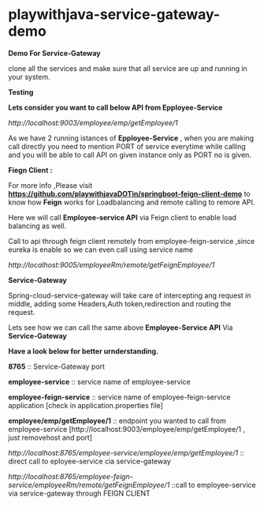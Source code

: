 # playwithjava-service-gateway-demo
**Demo For Service-Gateway**


clone all the services and make sure that all service are up and running in your system.

**Testing**

**Lets consider you want to call below API from Epployee-Service**

_http://localhost:9003/employee/emp/getEmployee/1_


As we have 2 running istances of **Epployee-Service** , when you are making call directly you need to mention PORT of service everytime while calling and you will be able to call API on given instance only as PORT no is given.



**Fiegn Client :**



For more info ,Please visit **https://github.com/playwithjavaDOTin/springboot-feign-client-demo** to know how **Feign** works for Loadbalancing and remote calling to remore API.

Here we will call **Employee-service API** via Feign client to enable load balancing as well.

Call to api through feign client remotely from employee-feign-service ,since eureka is enable so we can even call using service name

_http://localhost:9005/employeeRm/remote/getFeignEmployee/1_



**Service-Gateway**

Spring-cloud-service-gateway will take care of intercepting ang request in middle, adding some Headers,Auth token,redirection and routing the request.

Lets see how we can call the same above **Employee-Service API** Via **Service-Gateway**

**Have a look below for better urnderstanding.**

**8765** :: Service-Gateway port

**employee-service** :: service name of employee-service

**employee-feign-service**   ::  service name of employee-feign-service application [check in application.properties file]

**employee/emp/getEmployee/1**  :: endpoint you wanted to call from employee-service [http://localhost:9003/employee/emp/getEmployee/1  , just removehost and port]




_http://localhost:8765/employee-service/employee/emp/getEmployee/1_  ::  direct call to eployee-service  cia service-gateway

_http://localhost:8765/employee-feign-service/employeeRm/remote/getFeignEmployee/1_   ::call to employee-service via service-gateway through FEIGN CLIENT


